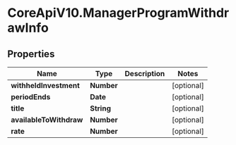 # CoreApiV10.ManagerProgramWithdrawInfo

## Properties
Name | Type | Description | Notes
------------ | ------------- | ------------- | -------------
**withheldInvestment** | **Number** |  | [optional] 
**periodEnds** | **Date** |  | [optional] 
**title** | **String** |  | [optional] 
**availableToWithdraw** | **Number** |  | [optional] 
**rate** | **Number** |  | [optional] 



